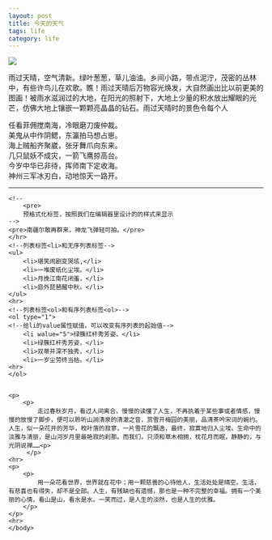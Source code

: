 ```yaml
---
layout: post
title: 今天的天气
tags: life
category: life
---
```

![](http://25.io/mou/Mou_128.png)

雨过天晴，空气清新。绿叶葱葱，草儿油油。乡间小路，带点泥泞，茂密的丛林中，有些许鸟儿在欢歌。瞧！雨过天晴后万物容光焕发，大自然画出比以前更美的图画！被雨水滋润过的大地，在阳光的照射下，大地上少量的积水放出耀眼的光芒，仿佛大地上镶嵌一颗颗亮晶晶的钻石。雨过天晴时的景色令每个人


<html>
    <meta charset="utf8">
    <head>
    	<title>格式标签</title>
    </head>
    <body>
    <!-- <br>强制换行符 -->
        任看菲佣搅南海，冷眼磨刀废仲裁。<br>
    	美鬼从中作阴鳃，东瀛拍马想占崽。<br>
    	海上贼船齐聚崴，张牙舞爪向东来。<br>
        几只鼠妖不成灾，一箭飞鹰掠高台。<br>
        今岁中华已非待，挥师南下定收海。<br>
        神州三军冰刃白，动地惊天一路开。<br>
    <hr>
    <!-- <p>换段落 -->
    <!-- <center>相对于父标签居中 -->

    <!--
        <pre>
        预格式化标签，按照我们在编辑器里设计的的样式来显示 
    -->
    <pre>南疆尔敢再群来，神龙飞弹轻可拍。</pre>
    </hr>
    <!--列表标签<li>和无序列表标签-->
    <ul>
        <li>堪笑闹剧变哭垓,</li>
        <li>一堆废纸化尘埃。</li>
        <li>月挽江南花闭羞，</li>
        <li>庭外琵琶醒中秋。</li>
    </ul>
    <hr>
    <!--列表标签<ol>和有序列表标签<ol>-->
    <ol type="1">
    <!--给li的value属性赋值，可以改变有序列表的起始值-->
        <li walue="5">绿簇红杆秀芳姿，</li>
        <li>绿簇红杆秀芳姿，</li>
        <li>双蒂并深不独秀，</li>
        <li>一岁尘劳终当枯。</li>
    <hr>
    </ol>


    <p>
        <p>
            走过春秋岁月，看过人间离合，慢慢的读懂了人生，不再执着于某些事或者情感，慢慢的放慢了脚步，便可以聆听山涧清泉的清澈之音，赏雪开梅园的美丽，品清茶吟宋词的婉约。人生，似一朵花开的芳华，枚叶落的寂寥，一片雪花的飘逸，最终，寂寞地归入尘埃。生命中的淡雅与清丽，是山河岁月里最艳寂的刹那。而我们，只须和草木相拥，枕花月而眠，静静的，与光阴说禅……<p>
         </p>
    <hr>
    <p>
        <p>
            用一朵花看世界，世界就在花中；用一颗慈善的心待他人，生活处处是晴空。生活，有悲喜也有得失，却不是全部。人生，有残缺也有遗憾，那也是一种不完整的幸福。拥有一个美丽的心情，看山是山，看水是水。一笑而过，是人生的淡然，也是人生的优雅。
        </p>
    </p>
    <hr>
    </body>
</html>